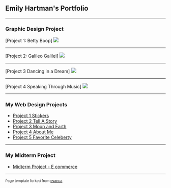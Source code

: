 ## Emily Hartman's Portfolio

---

### Graphic Design Project 

[Project 1: Betty Boop]
<img src="Screen Shot 2022-12-05 at 10.03.22 AM.png?raw=true"/>

---
[Project 2: Galileo Galilei]
<img src="Screen Shot 2022-12-05 at 10.34.52 AM.png?raw=true"/>

---
[Project 3 Dancing in a Dream]
<img src="Screen Shot 2022-12-07 at 8.22.38 AM.png?raw=true"/>

---
[Project 4 Speaking Through Music]
<img src="Screen Shot 2022-12-07 at 8.23.09 AM.png?raw=true"/>

---

### My Web Design Projects 

- [Project 1 Stickers](https://trinket.io/html/1abe310f7f)
- [Project 2 Tell A Story](https://trinket.io/html/aa5b066c4c)
- [Project 3 Moon and Earth](https://trinket.io/html/daf3209c68)
- [Project 4 About Me](https://trinket.io/html/04bc6ce49d)
- [Project 5 Favorite Celeberty](https://trinket.io/html/4bc7cd9b75)

---
### My Midterm Project

- [Midterm Project - E commerce](https://top5bands.w3spaces.com/)

---
<p style="font-size:11px">Page template forked from <a href="https://github.com/evanca/quick-portfolio">evanca</a></p>
<!-- Remove above link if you don't want to attibute -->
